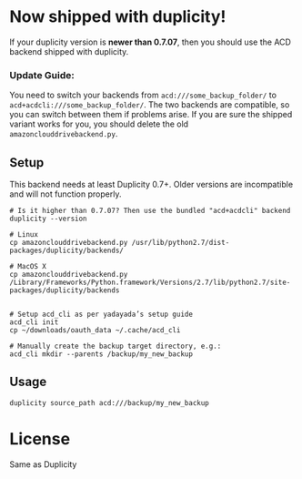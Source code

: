 # Now shipped with duplicity!

If your duplicity version is **newer than 0.7.07**, then you should use the ACD backend shipped with duplicity.

### Update Guide:
You need to switch your backends from `acd:///some_backup_folder/` to `acd+acdcli:///some_backup_folder/`. The two backends are compatible, so you can switch between them if problems arise. If you are sure the shipped variant works for you, you should delete the old `amazonclouddrivebackend.py`.

## Setup

This backend needs at least Duplicity 0.7+. Older versions are incompatible and will not function properly.

```
# Is it higher than 0.7.07? Then use the bundled "acd+acdcli" backend
duplicity --version

# Linux
cp amazonclouddrivebackend.py /usr/lib/python2.7/dist-packages/duplicity/backends/

# MacOS X
cp amazonclouddrivebackend.py /Library/Frameworks/Python.framework/Versions/2.7/lib/python2.7/site-packages/duplicity/backends


# Setup acd_cli as per yadayada’s setup guide
acd_cli init
cp ~/downloads/oauth_data ~/.cache/acd_cli

# Manually create the backup target directory, e.g.:
acd_cli mkdir --parents /backup/my_new_backup
```

## Usage
```
duplicity source_path acd:///backup/my_new_backup
```

# License

Same as Duplicity
